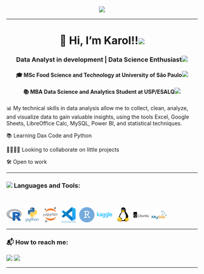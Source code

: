 <div id="header" align="center">
  <img src="https://media.giphy.com/media/xCJ6CBmBLIm7DZ3jL7/giphy.gif" width="200"/>
 </div>

---

<h1 align="center">👋 Hi, I’m Karol!!<img src="https://github.com/souvikguria98/souvikguria98/blob/master/Hi.gif" width="30"> </h1>

<h3 align="center">Data Analyst in development | Data Science Enthusiast<img src="https://github.com/souvikguria98/souvikguria98/blob/master/Hi.gif" width="15"> </h3>

<h4 align="center">🎓 MSc Food Science and Technology at University of São Paulo<img src="https://github.com/souvikguria98/souvikguria98/blob/master/Hi.gif" width="15"> </h4>

<h4 align="center">📚 MBA Data Science and Analytics Student at USP/ESALQ<img src="https://github.com/souvikguria98/souvikguria98/blob/master/Hi.gif" width="15"> </h4>

📊 My technical skills in data analysis allow me to collect, clean, analyze, and visualize data to gain valuable insights, using the tools Excel, Google Sheets, LibreOffice Calc, MySQL, Power BI, and statistical techniques.

📚 Learning Dax Code and Python

🤜🏻🤛🏻 Looking to collaborate on little projects

🛠️ Open to work

---

### <img src="https://media2.giphy.com/media/QssGEmpkyEOhBCb7e1/giphy.gif?cid=ecf05e47a0n3gi1bfqntqmob8g9aid1oyj2wr3ds3mg700bl&rid=giphy.gif" width ="25"><b> Languages and Tools:</b>
<br>

<p align="center">

<div>
  <img src="https://github.com/devicons/devicon/blob/master/icons/r/r-original.svg" title="R" alt="R" width="40" height="40"/>&nbsp;
  <img src="https://github.com/devicons/devicon/blob/master/icons/python/python-original-wordmark.svg" title="Python" alt="Python" width="40" height="40"/>&nbsp;
  <img src="https://github.com/devicons/devicon/blob/master/icons/jupyter/jupyter-original-wordmark.svg" title="Jupyter" alt="Jupyter" width="40" height="40"/>&nbsp;
  <img src="https://github.com/devicons/devicon/blob/master/icons/vscode/vscode-original-wordmark.svg" title="VSCode" alt="VSCode" width="40" height="40"/>&nbsp;
  <img src="https://github.com/devicons/devicon/blob/master/icons/rstudio/rstudio-original.svg" title="RStudio" alt="RStudio" width="40" height="40"/>&nbsp;
  <img src="https://github.com/devicons/devicon/blob/master/icons/kaggle/kaggle-original-wordmark.svg" title="Kaggle" alt="Kaggle" width="40" height="40"/>&nbsp;
  <img src="https://github.com/devicons/devicon/blob/master/icons/linux/linux-original.svg" title="Linux" alt="Linux" width="40" height="40"/>&nbsp;
  <img src="https://github.com/devicons/devicon/blob/master/icons/ubuntu/ubuntu-plain-wordmark.svg" title="Ubuntu" alt="Ubuntu" width="40" height="40"/>&nbsp;
  <img src="https://github.com/devicons/devicon/blob/master/icons/mysql/mysql-original-wordmark.svg" title="MySQL" alt="MySQL" width="40" height="40"/>&nbsp;
</div>


---

### 📬 How to reach me:
<div style "display: inline"
<a href="https://medium.com/@karoline.rayzel.rodrigues_4151"><img src="https://img.shields.io/badge/Medium-12100E?style=for-the-badge&logo=medium&logoColor=white" /></a>
<a href="karoline.rayzel.rodrigues@alumni.usp.br"><img src="https://img.shields.io/badge/Gmail-D14836?style=for-the-badge&logo=gmail&logoColor=white" /></a>
</div>

---
<!---
karolrrcampos/karolrrcampos is a ✨ special ✨ repository because its `README.md` (this file) appears on your GitHub profile.
You can click the Preview link to take a look at your changes.
--->
